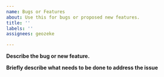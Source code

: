 ```yaml
---
name: Bugs or Features
about: Use this for bugs or proposed new features.
title: ''
labels: ''
assignees: geozeke

---
```


**Describe the bug or new feature.**

**Briefly describe what needs to be done to address the issue**
